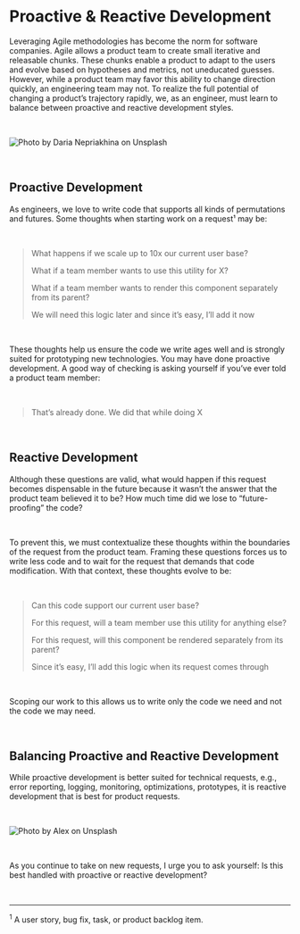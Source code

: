 # Proactive & Reactive Development

Leveraging Agile methodologies has become the norm for software companies. Agile allows a product
team to create small iterative and releasable chunks. These chunks enable a product to adapt to the
users and evolve based on hypotheses and metrics, not uneducated guesses. However, while a product
team may favor this ability to change direction quickly, an engineering team may not. To realize the
full potential of changing a product’s trajectory rapidly, we, as an engineer, must learn to balance
between proactive and reactive development styles.

<br>

![Photo by Daria Nepriakhina on Unsplash](https://miro.medium.com/max/700/0*UzdWckDgx23kQFH7)

<br>

## Proactive Development

As engineers, we love to write code that supports all kinds of permutations and futures. Some
thoughts when starting work on a request¹ may be:

<br>

> What happens if we scale up to 10x our current user base?
>
> What if a team member wants to use this utility for X?
>
> What if a team member wants to render this component separately from its parent?
>
> We will need this logic later and since it’s easy, I’ll add it now

<br>

These thoughts help us ensure the code we write ages well and is strongly suited for prototyping new
technologies. You may have done proactive development. A good way of checking is asking yourself if
you’ve ever told a product team member:

<br>

> That’s already done. We did that while doing X

<br>

## Reactive Development

Although these questions are valid, what would happen if this request becomes dispensable in the
future because it wasn’t the answer that the product team believed it to be? How much time did we
lose to “future-proofing” the code?

<br>

To prevent this, we must contextualize these thoughts within the boundaries of the request from the
product team. Framing these questions forces us to write less code and to wait for the request that
demands that code modification. With that context, these thoughts evolve to be:

<br>

> Can this code support our current user base?
>
> For this request, will a team member use this utility for anything else?
>
> For this request, will this component be rendered separately from its parent?
>
> Since it’s easy, I’ll add this logic when its request comes through

<br>

Scoping our work to this allows us to write only the code we need and not the code we may need.

<br>

## Balancing Proactive and Reactive Development

While proactive development is better suited for technical requests, e.g., error reporting, logging,
monitoring, optimizations, prototypes, it is reactive development that is best for product requests.

<br>

![Photo by Alex on Unsplash](https://miro.medium.com/max/700/0*LKePW91r0mEXRb6j)

<br>

As you continue to take on new requests, I urge you to ask yourself: Is this best handled with
proactive or reactive development?

<br>

---

<sup>1</sup> A user story, bug fix, task, or product backlog item.
